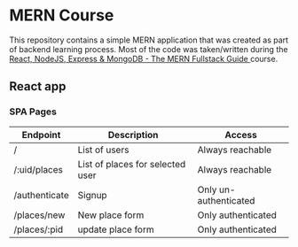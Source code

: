 # MERN Course

This repository contains a simple MERN application that was created as part of backend learning process. Most of the code was taken/written during the [React, NodeJS, Express & MongoDB - The MERN Fullstack Guide
](https://www.udemy.com/course/react-nodejs-express-mongodb-the-mern-fullstack-guide) course.

## React app

### SPA Pages

| Endpoint      | Description                      | Access                |
| ------------- | -------------------------------- | --------------------- |
| /             | List of users                    | Always reachable      |
| /:uid/places  | List of places for selected user | Always reachable      |
| /authenticate | Signup                           | Only un-authenticated |
| /places/new   | New place form                   | Only authenticated    |
| /places/:pid  | update place form                | Only authenticated    |
